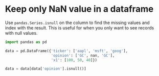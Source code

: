 # Keep only NaN value in a dataframe

Use `pandas.Series.isnull` on the column to find the missing values and index with the result. This is useful for when you only want to see records with null values.

```python
import pandas as pd

data = pd.DataFrame({'ticker': ['aapl', 'msft', 'goog'],
                     'opinion': ['GC', nan, 'GC'],
                     'x1': [100, 50, 40]})

data = data[data['opinion'].isnull()]
```
